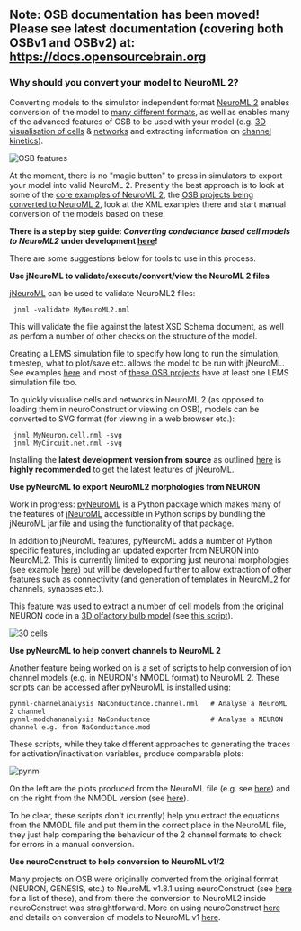 ## Note: OSB documentation has been moved! Please see latest documentation (covering both OSBv1 and OSBv2) at: https://docs.opensourcebrain.org

### Why should you convert your model to NeuroML 2?

Converting models to the simulator independent format [NeuroML 2](https://www.neuroml.org/neuromlv2) enables conversion of the model to [many different formats](https://www.neuroml.org/mappings), as well as enables many of the advanced features of OSB to be used with your model (e.g. [3D visualisation of cells](http://www.opensourcebrain.org/projects/l5bpyrcellhayetal2011?explorer=https%3A%2F%2Fraw.github.com%2FOpenSourceBrain%2FL5bPyrCellHayEtAl2011%2Fmaster%2FneuroConstruct%2FgeneratedNeuroML2%2FL5PC.cell.nml) & [networks](http://www.opensourcebrain.org/projects/acnet2?explorer=https%3A%2F%2Fraw.github.com%2FOpenSourceBrain%2FACnet2%2Fmaster%2FneuroConstruct%2FgeneratedNeuroML2%2FMediumNet.net.nml) and extracting information on [channel kinetics](http://www.opensourcebrain.org/projects/acnet2?explorer=https%3A%2F%2Fraw.github.com%2FOpenSourceBrain%2FACnet2%2Fmaster%2FneuroConstruct%2FgeneratedNeuroML2%2FNa_pyr.channel.nml)).

![OSB features](https://raw.githubusercontent.com/OpenSourceBrain/OSB_Documentation/master/resources/images/OSBfeatures.jpg)

At the moment, there is no "magic button" to press in simulators to export your model into valid NeuroML 2. Presently the best approach is to look at some of the [core examples of NeuroML 2](https://github.com/NeuroML/NeuroML2/tree/master/examples), the [OSB projects being converted to NeuroML 2](https://github.com/OpenSourceBrain/redmine/issues/125), look at the XML examples there and start manual conversion of the models based on these.

**There is a step by step guide: _Converting conductance based cell models to NeuroML2_ under development [here](https://docs.google.com/document/d/12x-iAIKJuW4P3OY46Kj15eckWO61_iBwlJ3Kmzxd5VU/edit)!**

There are some suggestions below for tools to use in this process.

**Use jNeuroML to validate/execute/convert/view the NeuroML 2 files**

[jNeuroML](https://github.com/NeuroML/jNeuroML) can be used to validate NeuroML2 files:

     jnml -validate MyNeuroML2.nml

This will validate the file against the latest XSD Schema document, as well as perfom a number of other checks on the structure of the model.

Creating a LEMS simulation file to specify how long to run the simulation, timestep, what to plot/save etc. allows the model to be run with jNeuroML. See examples [here](https://github.com/NeuroML/NeuroML2/tree/master/LEMSexamples) and most of [these OSB projects](https://github.com/OpenSourceBrain/redmine/issues/125) have at least one LEMS simulation file too.

To quickly visualise cells and networks in NeuroML 2 (as opposed to loading them in neuroConstruct or viewing on OSB), models can be converted to SVG format (for viewing in a web browser etc.):

     jnml MyNeuron.cell.nml -svg
     jnml MyCircuit.net.nml -svg

Installing the **latest development version from source** as outlined [here](https://github.com/NeuroML/jNeuroML/blob/master/README.md) is **highly recommended** to get the latest features of jNeuroML.

**Use pyNeuroML to export NeuroML2 morphologies from NEURON**

Work in progress: [pyNeuroML](https://github.com/NeuroML/pyNeuroML) is a Python package which makes many of the features of [jNeuroML](https://github.com/NeuroML/jNeuroML) accessible in Python scrips by bundling the jNeuroML jar file and using the functionality of that package.

In addition to jNeuroML features, pyNeuroML adds a number of Python specific features, including an updated exporter from NEURON into NeuroML2. This is currently limited to exporting just neuronal morphologies (see example [here](https://github.com/NeuroML/pyNeuroML/blob/master/examples/export_neuroml2.py)) but will be developed further to allow extraction of other features such as connectivity (and generation of templates in NeuroML2 for channels, synapses etc.).

This feature was used to extract a number of cell models from the original NEURON code in a [3D olfactory bulb model](http://www.opensourcebrain.org/projects/miglioreetal14_olfactorybulb3d) (see [this script](https://github.com/OpenSourceBrain/MiglioreEtAl14_OlfactoryBulb3D/blob/master/NeuroML2/export_mitral.py)).

![30 cells](https://raw.githubusercontent.com/OpenSourceBrain/MiglioreEtAl14_OlfactoryBulb3D/master/images/30cells.jpg)

**Use pyNeuroML to help convert channels to NeuroML 2**

Another feature being worked on is a set of scripts to help conversion of ion channel models (e.g. in NEURON's NMODL format) to NeuroML 2. These scripts can be accessed after pyNeuroML is installed using:

    pynml-channelanalysis NaConductance.channel.nml   # Analyse a NeuroML 2 channel
    pynml-modchananalysis NaConductance               # Analyse a NEURON channel e.g. from NaConductance.mod

These scripts, while they take different approaches to generating the traces for activation/inactivation variables, produce comparable plots:

![pynml](https://raw.githubusercontent.com/OpenSourceBrain/OSB_Documentation/master/resources/images/pynml_analyse.png)

On the left are the plots produced from the NeuroML file (e.g. see [here](https://github.com/NeuroML/pyNeuroML/blob/master/examples/analyseNaNml2.sh)) and on the right from the NMODL version (see [here](https://github.com/NeuroML/pyNeuroML/blob/master/examples/analyseNaMod.sh)).

To be clear, these scripts don't (currently) help you extract the equations from the NMODL file and put them in the correct place in the NeuroML file, they just help comparing the behaviour of the 2 channel formats to check for errors in a manual conversion.


**Use neuroConstruct to help conversion to NeuroML v1/2**

Many projects on OSB were originally converted from the original format (NEURON, GENESIS, etc.) to NeuroML v1.8.1 using neuroConstruct (see [here](http://www.opensourcebrain.org/search_custom_field?f[]=43&op[43]=~&v[43][]=neuroConstruct) for a list of these), and from there the conversion to NeuroML2 inside neuroConstruct was straightforward. More on using neuroConstruct [here](http://www.opensourcebrain.org/docs#Using_neuroConstruct_Based_Projects) and details on conversion of models to NeuroML v1 [here](http://www.neuroconstruct.org/docs/importneuron.html#Converting+mod+file%2FGENESIS+script+channels+into+ChannelML).
